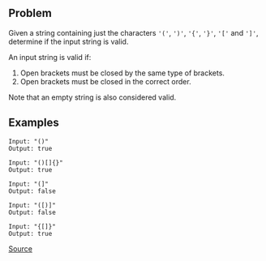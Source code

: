 ## Problem
Given a string containing just the characters `'('`, `')'`, `'{'`, `'}'`, `'['` and `']'`, determine if the input string is valid.

An input string is valid if:

1. Open brackets must be closed by the same type of brackets.
2. Open brackets must be closed in the correct order.

Note that an empty string is also considered valid.

## Examples
```
Input: "()"
Output: true

```
```
Input: "()[]{}"
Output: true
```

```
Input: "(]"
Output: false
```

```
Input: "([)]"
Output: false
```

```
Input: "{[]}"
Output: true
```

[Source](https://leetcode.com/problems/valid-parentheses/description/)

